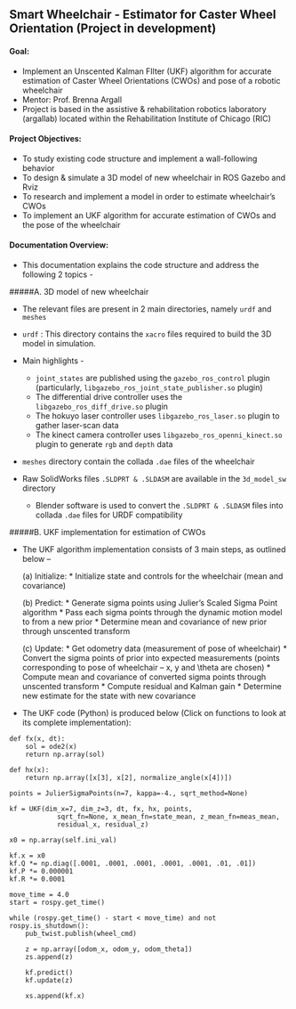 ## Smart Wheelchair - Estimator for Caster Wheel Orientation (Project in development)

#### Goal:
* Implement an Unscented Kalman FIlter (UKF) algorithm for accurate estimation of Caster Wheel Orientations (CWOs) and pose of a robotic wheelchair 
* Mentor: Prof. Brenna Argall
* Project is based in the assistive & rehabilitation robotics laboratory (argallab) located within the Rehabilitation Institute of Chicago (RIC)

#### Project Objectives:

* To study existing code structure and implement a wall-following behavior
* To design & simulate a 3D model of new wheelchair in ROS Gazebo and Rviz
* To research and implement a model in order to estimate wheelchair’s CWOs
* To implement an UKF algorithm for accurate estimation of CWOs and the pose of the wheelchair

#### Documentation Overview:

* This documentation explains the code structure and address the following 2 topics -

#####A. 3D model of new wheelchair

* The relevant files are present in 2 main directories, namely  `urdf` and `meshes`

* `urdf` : This directory contains the `xacro` files required to build the 3D model in simulation.
* Main highlights -
	* `joint_states` are published using the `gazebo_ros_control` plugin (particularly, `libgazebo_ros_joint_state_publisher.so` plugin)
	* The differential drive controller uses the `libgazebo_ros_diff_drive.so` plugin
	* The hokuyo laser controller uses `libgazebo_ros_laser.so` plugin to gather laser-scan data
	* The kinect camera controller uses `libgazebo_ros_openni_kinect.so` plugin to generate `rgb` and `depth` data

* `meshes` directory contain the collada `.dae` files of the wheelchair

* Raw SolidWorks files `.SLDPRT & .SLDASM` are available in the `3d_model_sw` directory
	* Blender software is used to convert the `.SLDPRT & .SLDASM` files into collada `.dae` files for URDF compatibility


#####B. UKF implementation for estimation of CWOs

* The UKF algorithm implementation consists of 3 main steps, as outlined below –

	(a) Initialize:
		* Initialize state and controls for the wheelchair (mean and covariance)

	(b) Predict:
		* Generate sigma points using Julier’s Scaled Sigma Point algorithm
		* Pass each sigma points through the dynamic motion model to from a new prior
		* Determine mean and covariance of new prior through unscented transform

	(c) Update:
		* Get odometry data (measurement of pose of wheelchair)
		* Convert the sigma points of prior into expected measurements (points corresponding to pose of wheelchair – x, y  and \theta  are chosen)
		* Compute mean and covariance of converted sigma points through unscented transform
		* Compute residual and Kalman gain
		* Determine new estimate for the state with new covariance


* The UKF code (Python) is produced below (Click on functions to look at its complete implementation): 

```
def fx(x, dt):	
	sol = ode2(x)
	return np.array(sol)

def hx(x):
	return np.array([x[3], x[2], normalize_angle(x[4])])

```

```
points = JulierSigmaPoints(n=7, kappa=-4., sqrt_method=None)

kf = UKF(dim_x=7, dim_z=3, dt, fx, hx, points, 
			sqrt_fn=None, x_mean_fn=state_mean, z_mean_fn=meas_mean, 
			residual_x, residual_z)

x0 = np.array(self.ini_val)

kf.x = x0
kf.Q *= np.diag([.0001, .0001, .0001, .0001, .0001, .01, .01])
kf.P *= 0.000001
kf.R *= 0.0001

move_time = 4.0
start = rospy.get_time()

while (rospy.get_time() - start < move_time) and not rospy.is_shutdown():	
	pub_twist.publish(wheel_cmd)

	z = np.array([odom_x, odom_y, odom_theta])
	zs.append(z)

	kf.predict()
	kf.update(z)

	xs.append(kf.x)

```




